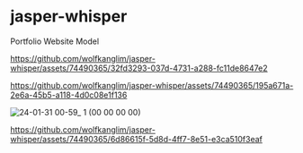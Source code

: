 # jasper-whisper
Portfolio Website Model  







https://github.com/wolfkanglim/jasper-whisper/assets/74490365/32fd3293-037d-4731-a288-fc11de8647e2





https://github.com/wolfkanglim/jasper-whisper/assets/74490365/195a671a-2e6a-45b5-a118-4d0c08e1f136



![24-01-31 00-59_ 1 (00 00 00 00)](https://github.com/wolfkanglim/jasper-whisper/assets/74490365/eb1347fa-59b3-4619-b42b-5716413eb3ec)





https://github.com/wolfkanglim/jasper-whisper/assets/74490365/6d86615f-5d8d-4ff7-8e51-e3ca510f3eaf


